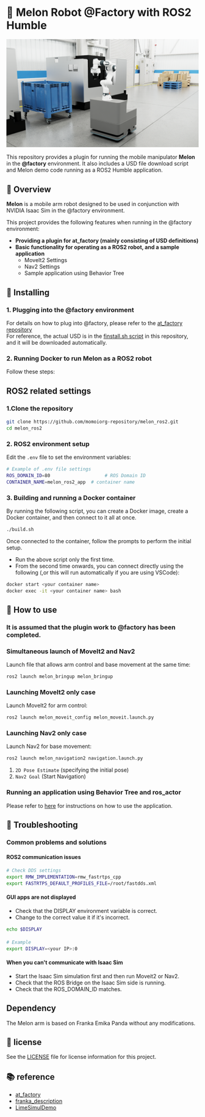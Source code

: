 # 🍈 Melon Robot @Factory with ROS2 Humble
![Melon in Isaac Sim](doc/imgs/melon.png)

This repository provides a plugin for running the mobile manipulator **Melon** in the **@factory** environment. It also includes a USD file download script and Melon demo code running as a ROS2 Humble application.<br>

## 🎯 Overview

**Melon** is a mobile arm robot designed to be used in conjunction with NVIDIA Isaac Sim in the @factory environment.

This project provides the following features when running in the @factory environment:

- **Providing a plugin for at_factory (mainly consisting of USD definitions)**
- **Basic functionality for operating as a ROS2 robot, and a sample application**
    - MoveIt2 Settings
    - Nav2 Settings
    - Sample application using Behavior Tree

## 🚀 Installing

### 1. Plugging into the @factory environment


For details on how to plug into @factory, please refer to the [at_factory repository](https://github.com/momoiorg-repository/at_factory.git)<br>
For reference, the actual USD is in the [finstall.sh script](https://github.com/momoiorg-repository/at_factory?tab=readme-ov-file#finstallsh-%E3%82%B9%E3%82%AF%E3%83%AA%E3%83%97%E3%83%88) in this repository, and it will be downloaded automatically.

### 2. Running Docker to run Melon as a ROS2 robot  
Follow these steps:

## ROS2 related settings  
### 1.Clone the repository
```bash
git clone https://github.com/momoiorg-repository/melon_ros2.git
cd melon_ros2
```

### 2. ROS2 environment setup
Edit the `.env` file to set the environment variables:

```bash
# Example of .env file settings
ROS_DOMAIN_ID=80                    # ROS Domain ID
CONTAINER_NAME=melon_ros2_app  # container name
```

### 3. Building and running a Docker container

By running the following script, you can create a Docker image, create a Docker container, and then connect to it all at once.

```bash
./build.sh
```
Once connected to the container, follow the prompts to perform the initial setup.<br>

- Run the above script only the first time.
- From the second time onwards, you can connect directly using the following (,or this will run automatically if you are using VSCode):

```bash
docker start <your container name>
docker exec -it <your container name> bash
```

## 🤖 How to use

### It is assumed that the plugin work to @factory has been completed.

### Simultaneous launch of MoveIt2 and Nav2
Launch file that allows arm control and base movement at the same time:
```bash
ros2 launch melon_bringup melon_bringup
```

### Launching MoveIt2 only case
Launch MoveIt2 for arm control:

```bash
ros2 launch melon_moveit_config melon_moveit.launch.py
```

### Launching Nav2 only case

Launch Nav2 for base movement:

```bash
ros2 launch melon_navigation2 navigation.launch.py
```
1. `2D Pose Estimate` (specifying the initial pose)
2. `Nav2 Goal` (Start Navigation)

### Running an application using Behavior Tree and ros_actor
Please refer to [here](./doc/App_README.md) for instructions on how to use the application.

## 🐛 Troubleshooting

### Common problems and solutions

#### ROS2 communication issues
```bash
# Check DDS settings
export RMW_IMPLEMENTATION=rmw_fastrtps_cpp
export FASTRTPS_DEFAULT_PROFILES_FILE=/root/fastdds.xml
```

#### GUI apps are not displayed
- Check that the DISPLAY environment variable is correct.
- Change to the correct value it if it's incorrect.
```bash
echo $DISPLAY

# Example
export DISPLAY=<your IP>:0
```

#### When you can't communicate with Isaac Sim
- Start the Isaac Sim simulation first and then run Moveit2 or Nav2.
- Check that the ROS Bridge on the Isaac Sim side is running.
- Check that the ROS_DOMAIN_ID matches.

## Dependency
The Melon arm is based on Franka Emika Panda without any modifications.

## 📄 license  
See the [LICENSE](./LICENSE) file for license information for this project.

## 📚 reference  
- [at_factory](https://github.com/momoiorg-repository/isaacsim-common)
- [franka_description](https://github.com/frankarobotics/franka_description)
- [LimeSimulDemo](https://github.com/momoiorg-repository/LimeSimulDemo/tree/main)
